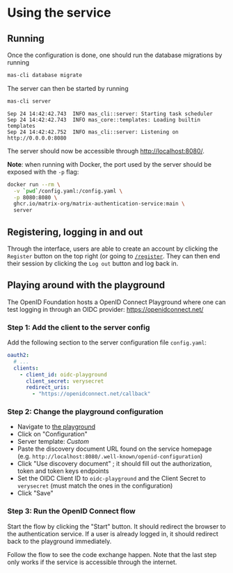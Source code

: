 # Using the service

## Running

Once the configuration is done, one should run the database migrations by running

```sh
mas-cli database migrate
```

The server can then be started by running

```sh
mas-cli server
```

```
Sep 24 14:42:42.743  INFO mas_cli::server: Starting task scheduler
Sep 24 14:42:42.743  INFO mas_core::templates: Loading builtin templates
Sep 24 14:42:42.752  INFO mas_cli::server: Listening on http://0.0.0.0:8080
```

The server should now be accessible through <http://localhost:8080/>.

**Note**: when running with Docker, the port used by the server should be exposed with the `-p` flag:

```sh
docker run --rm \
  -v `pwd`/config.yaml:/config.yaml \
  -p 8080:8080 \
  ghcr.io/matrix-org/matrix-authentication-service:main \
  server
```

## Registering, logging in and out

Through the interface, users are able to create an account by clicking the `Register` button on the top right (or going to [`/register`](http://localhost:8080/register).
They can then end their session by clicking the `Log out` button and log back in.

## Playing around with the playground

The OpenID Foundation hosts a OpenID Connect Playground where one can test logging in through an OIDC provider: https://openidconnect.net/

### Step 1: Add the client to the server config

Add the following section to the server configuration file `config.yaml`:

```yaml
oauth2:
  # ...
  clients:
    - client_id: oidc-playground
      client_secret: verysecret
      redirect_uris:
        - "https://openidconnect.net/callback"
```

### Step 2: Change the playground configuration

 - Navigate to [the playground](https://openidconnect.net/)
 - Click on "Configuration"
 - Server template: *Custom*
 - Paste the discovery document URL found on the service homepage (e.g. `http://localhost:8080/.well-known/openid-configuration`)
 - Click "Use discovery document" ; it should fill out the authorization, token and token keys endpoints
 - Set the OIDC Client ID to `oidc-playground` and the Client Secret to `verysecret` (must match the ones in the configuration)
 - Click "Save"

### Step 3: Run the OpenID Connect flow

Start the flow by clicking the "Start" button.
It should redirect the browser to the authentication service.
If a user is already logged in, it should redirect back to the playground immediately.

Follow the flow to see the code exchange happen.
Note that the last step only works if the service is accessible through the internet.
